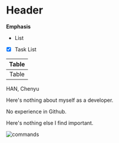 Header
======
__Emphasis__

+ List

- [x] Task List

| Table |
| :-: |
| Table |

HAN, Chenyu

Here's nothing about myself as a developer.

No experience in Github.

Here's nothing else I find important.

![commands](https://raw.githubusercontent.com/student-1155124364/blob/master/screenshot.PNG)
